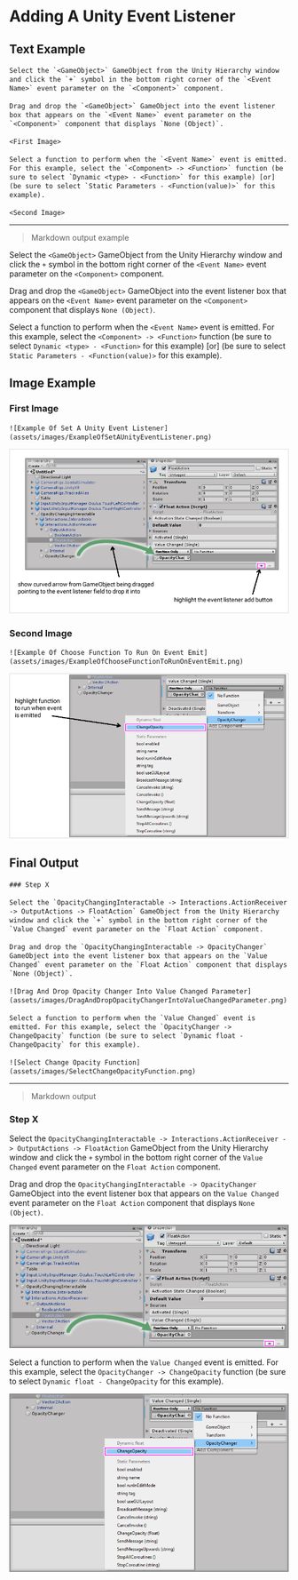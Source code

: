 # Adding A Unity Event Listener

## Text Example

```
Select the `<GameObject>` GameObject from the Unity Hierarchy window and click the `+` symbol in the bottom right corner of the `<Event Name>` event parameter on the `<Component>` component.

Drag and drop the `<GameObject>` GameObject into the event listener box that appears on the `<Event Name>` event parameter on the `<Component>` component that displays `None (Object)`.

<First Image>

Select a function to perform when the `<Event Name>` event is emitted. For this example, select the `<Component> -> <Function>` function (be sure to select `Dynamic <type> - <Function>` for this example) [or] (be sure to select `Static Parameters - <Function(value)>` for this example).

<Second Image>
```

---

> Markdown output example

Select the `<GameObject>` GameObject from the Unity Hierarchy window and click the `+` symbol in the bottom right corner of the `<Event Name>` event parameter on the `<Component>` component.

Drag and drop the `<GameObject>` GameObject into the event listener box that appears on the `<Event Name>` event parameter on the `<Component>` component that displays `None (Object)`.

<First Image>

Select a function to perform when the `<Event Name>` event is emitted. For this example, select the `<Component> -> <Function>` function (be sure to select `Dynamic <type> - <Function>` for this example) [or] (be sure to select `Static Parameters - <Function(value)>` for this example).

<Second Image>

## Image Example

### First Image

```
![Example Of Set A Unity Event Listener](assets/images/ExampleOfSetAUnityEventListener.png)
```

![Example Of Set A Unity Event Listener](assets/images/ExampleOfSetAUnityEventListener.png)

### Second Image

```
![Example Of Choose Function To Run On Event Emit](assets/images/ExampleOfChooseFunctionToRunOnEventEmit.png)
```

![Example Of Choose Function To Run On Event Emit](assets/images/ExampleOfChooseFunctionToRunOnEventEmit.png)

## Final Output

```
### Step X

Select the `OpacityChangingInteractable -> Interactions.ActionReceiver -> OutputActions -> FloatAction` GameObject from the Unity Hierarchy window and click the `+` symbol in the bottom right corner of the `Value Changed` event parameter on the `Float Action` component.

Drag and drop the `OpacityChangingInteractable -> OpacityChanger` GameObject into the event listener box that appears on the `Value Changed` event parameter on the `Float Action` component that displays `None (Object)`.

![Drag And Drop Opacity Changer Into Value Changed Parameter](assets/images/DragAndDropOpacityChangerIntoValueChangedParameter.png)

Select a function to perform when the `Value Changed` event is emitted. For this example, select the `OpacityChanger -> ChangeOpacity` function (be sure to select `Dynamic float - ChangeOpacity` for this example).

![Select Change Opacity Function](assets/images/SelectChangeOpacityFunction.png)
```

---

> Markdown output

### Step X

Select the `OpacityChangingInteractable -> Interactions.ActionReceiver -> OutputActions -> FloatAction` GameObject from the Unity Hierarchy window and click the `+` symbol in the bottom right corner of the `Value Changed` event parameter on the `Float Action` component.

Drag and drop the `OpacityChangingInteractable -> OpacityChanger` GameObject into the event listener box that appears on the `Value Changed` event parameter on the `Float Action` component that displays `None (Object)`.

![Drag And Drop Opacity Changer Into Value Changed Parameter](assets/images/DragAndDropOpacityChangerIntoValueChangedParameter.png)

Select a function to perform when the `Value Changed` event is emitted. For this example, select the `OpacityChanger -> ChangeOpacity` function (be sure to select `Dynamic float - ChangeOpacity` for this example).

![Select Change Opacity Function](assets/images/SelectChangeOpacityFunction.png)